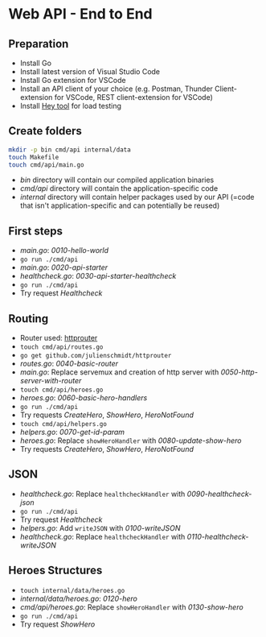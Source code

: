 # Web API - End to End

## Preparation

* Install Go
* Install latest version of Visual Studio Code
* Install Go extension for VSCode
* Install an API client of your choice (e.g. Postman, Thunder Client-extension for VSCode, REST client-extension for VSCode)
* Install [Hey tool](https://github.com/rakyll/hey) for load testing

## Create folders

```bash
mkdir -p bin cmd/api internal/data
touch Makefile
touch cmd/api/main.go
```

* *bin* directory will contain our compiled application binaries
* *cmd/api* directory will contain the application-specific code
* *internal* directory will contain helper packages used by our API (=code that isn't application-specific and can potentially be reused)

## First steps

* *main.go*: *0010-hello-world*
* `go run ./cmd/api`
* *main.go*: *0020-api-starter*
* *healthcheck.go*: *0030-api-starter-healthcheck*
* `go run ./cmd/api`
* Try request *Healthcheck*

## Routing

* Router used: [httprouter](https://github.com/julienschmidt/httprouter)
* `touch cmd/api/routes.go`
* `go get github.com/julienschmidt/httprouter`
* *routes.go*: *0040-basic-router*
* *main.go*: Replace servemux and creation of http server with *0050-http-server-with-router*
* `touch cmd/api/heroes.go`
* *heroes.go*: *0060-basic-hero-handlers*
* `go run ./cmd/api`
* Try requests *CreateHero*, *ShowHero*, *HeroNotFound*
* `touch cmd/api/helpers.go`
* *helpers.go*: *0070-get-id-param*
* *heroes.go*: Replace `showHeroHandler` with *0080-update-show-hero*
* Try requests *CreateHero*, *ShowHero*, *HeroNotFound*

## JSON

* *healthcheck.go*: Replace `healthcheckHandler` with *0090-healthcheck-json*
* `go run ./cmd/api`
* Try request *Healthcheck*
* *helpers.go*: Add `writeJSON` with *0100-writeJSON*
* *healthcheck.go*: Replace `healthcheckHandler` with *0110-healthcheck-writeJSON*

## Heroes Structures

* `touch internal/data/heroes.go`
* *internal/data/heroes.go*: *0120-hero*
* *cmd/api/heroes.go*: Replace `showHeroHandler` with *0130-show-hero*
* `go run ./cmd/api`
* Try request *ShowHero*
